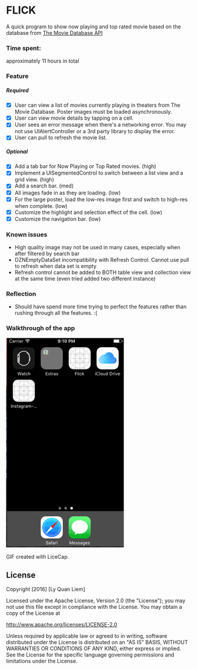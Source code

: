 # FLICK

A quick program to show now playing and top rated movie based on the database from [The Movie Database API](http://docs.themoviedb.apiary.io/)

### Time spent:
approximately 11 hours in total

### Feature
##### Required
* [x] User can view a list of movies currently playing in theaters from The Movie Database. Poster images must be loaded asynchronously.
* [x] User can view movie details by tapping on a cell.
* [x] User sees an error message when there's a networking error. You may not use UIAlertController or a 3rd party library to display the error.
* [x] User can pull to refresh the movie list.

##### Optional
* [x] Add a tab bar for Now Playing or Top Rated movies. (high)
* [x] Implement a UISegmentedControl to switch between a list view and a grid view. (high)
* [x] Add a search bar. (med)
* [x] All images fade in as they are loading. (low)
* [x] For the large poster, load the low-res image first and switch to high-res when complete. (low)
* [x] Customize the highlight and selection effect of the cell. (low)
* [x] Customize the navigation bar. (low)

### Known issues
* High quality image may not be used in many cases, especially when after filtered by search bar
* DZNEmptyDataSet incompatibility with Refresh Control. Cannot use pull to refresh when data set is empty
* Refresh control cannot be added to BOTH table view and collection view at the same time (even tried added two different instance)

### Reflection
* Should have spend more time trying to perfect the features rather than rushing through all the features. :(

### Walkthrough of the app
![App Walkthrough](https://raw.githubusercontent.com/liemlyquan/Flick-CS2016Oct/master/Flick.gif)

GIF created with LiceCap.
## License

Copyright [2016] [Ly Quan Liem]

Licensed under the Apache License, Version 2.0 (the "License");
you may not use this file except in compliance with the License.
You may obtain a copy of the License at

http://www.apache.org/licenses/LICENSE-2.0

Unless required by applicable law or agreed to in writing, software
distributed under the License is distributed on an "AS IS" BASIS,
WITHOUT WARRANTIES OR CONDITIONS OF ANY KIND, either express or implied.
See the License for the specific language governing permissions and
limitations under the License.